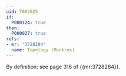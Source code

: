```yaml
---
uid: T002025
if:
  P000124: true
then:
  P000027: true
refs:
- mr: '3728284'
  name: Topology (Munkres)
---
```


By definition: see page 316 of {{mr:3728284}}.
